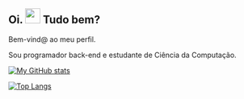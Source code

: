 ## Oi. <img src="https://raw.githubusercontent.com/MartinHeinz/MartinHeinz/master/wave.gif" width="30px" height="30px" /> Tudo bem?

Bem-vind@ ao meu perfil.

Sou programador back-end e estudante de Ciência da Computação.

[![My GitHub stats](https://github-readme-stats-vinitvs.vercel.app/api?username=ViniTVS&count_private=true)](https://github.com/ViniTVS/github-readme-stats)

[![Top Langs](https://github-readme-stats-vinitvs.vercel.app/api/top-langs/?username=ViniTVS)](https://github.com/ViniTVS/github-readme-stats)

<!--
**ViniTVS/ViniTVS** is a ✨ _special_ ✨ repository because its `README.md` (this file) appears on your GitHub profile.

Here are some ideas to get you started:

- 🔭 I’m currently working on ...
- 🌱 I’m currently learning ...
- 👯 I’m looking to collaborate on ...
- 🤔 I’m looking for help with ...
- 💬 Ask me about ...
- 📫 How to reach me: ...
- 😄 Pronouns: ...
- ⚡ Fun fact: ...
-->
